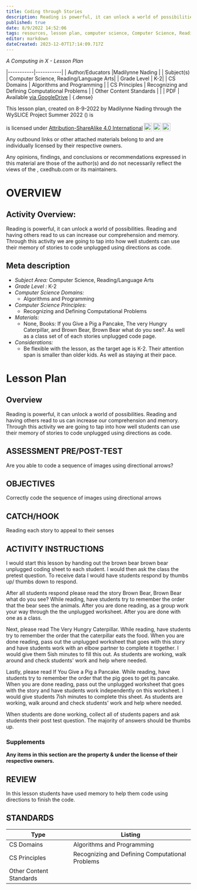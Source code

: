 ```yaml
---
title: Coding through Stories
description: Reading is powerful, it can unlock a world of possibilities. Reading and having others read to us can increase our comprehension and memory. Through this activity we are going to tap into how well students can use their memory of stories to code unplugged using directions as code.
published: true
date: 8/9/2022 14:52:06
tags: resources, lesson plan, computer science, Computer Science, Reading/Language Arts 
editor: markdown
dateCreated: 2023-12-07T17:14:09.717Z
---
```

*A Computing in X - Lesson Plan*

|-----------|-----------|
| Author/Educators |Madilynne Nading |
| Subject(s) | Computer Science, Reading/Language Arts|
| Grade Level | K-2|
| CS Domains | Algorithms and Programming |
| CS Principles | Recognizing and Defining Computational Problems |
| Other Content Standards |  | 
| PDF | Available [via GoogleDrive]() |
{.dense}






This lesson plan, created on 8-9-2022 by Madilynne Nading through the  WySLICE Project Summer 2022 () is  <p xmlns:cc="http://creativecommons.org/ns#" >  is licensed under <a href="http://creativecommons.org/licenses/by-sa/4.0/?ref=chooser-v1" target="_blank" rel="license noopener noreferrer" style="display:inline-block;">Attribution-ShareAlike 4.0 International<img style="height:22px!important;margin-left:3px;vertical-align:text-bottom;" src="https://mirrors.creativecommons.org/presskit/icons/cc.svg?ref=chooser-v1"><img style="height:22px!important;margin-left:3px;vertical-align:text-bottom;" src="https://mirrors.creativecommons.org/presskit/icons/by.svg?ref=chooser-v1"><img style="height:22px!important;margin-left:3px;vertical-align:text-bottom;" src="https://mirrors.creativecommons.org/presskit/icons/sa.svg?ref=chooser-v1"></a></p>


Any outbound links or other attached materials belong to and are individually licensed by their respective owners. 


Any opinions, findings, and conclusions or recommendations expressed in this material are those of the author(s) and do not necessarily reflect the views of the , cxedhub.com or its maintainers.


# OVERVIEW
## Activity Overview:  
Reading is powerful, it can unlock a world of possibilities. Reading and having others read to us can increase our comprehension and memory. Through this activity we are going to tap into how well students can use their memory of stories to code unplugged using directions as code.
## Meta description
+ *Subject Area:* Computer Science, Reading/Language Arts 
+ *Grade Level :* K-2 
+ *Computer Science Domains:*
   + Algorithms and Programming
+ *Computer Science Principles:*
   + Recognizing and Defining Computational Problems
+ *Materials:* 
   + None, Books: If you Give a Pig a Pancake, The very Hungry Caterpillar, and Brown Bear, Brown Bear what do you see?. As well as a class set of of each stories unplugged code page.
+ *Considerations:*
   + Be flexible with the lesson, as the target age is K-2. Their attention span is smaller than
older kids. As well as staying at their pace.


# Lesson Plan
## Overview
Reading is powerful, it can unlock a world of possibilities. Reading and having others read to us can increase our comprehension and memory. Through this activity we are going to tap into how well students can use their memory of stories to code unplugged using directions as code.
## ASSESSMENT PRE/POST-TEST
Are you able to code a sequence of images using directional arrows?
## OBJECTIVES
Correctly code the sequence of images using directional arrows


## CATCH/HOOK
Reading each story to appeal to their senses


## ACTIVITY INSTRUCTIONS
I would start this lesson by handing out the brown bear brown bear unplugged coding sheet to each student. I would then ask the class the pretest question. To receive data I would have students respond by thumbs up/ thumbs down to respond. 


After all students respond please read the story Brown Bear, Brown Bear what do you see? While reading, have students try to remember the order that the bear sees the animals. After you are done reading, as a group work your way through the the unplugged worksheet. After you are done with one as a class.


Next, please read The Very Hungry Caterpillar. While reading, have students try to remember the order that the caterpillar eats the food. When you are done reading, pass out the unplugged worksheet that goes with this story and have students work with an elbow partner to complete it together. I would give them 5ish minutes to fill this out. As students are working, walk around and check students' work and help where needed. 


Lastly, please read If You Give a Pig a Pancake. While reading, have students try to remember the order that the pig goes to get its pancake. When you are done reading, pass out the unplugged worksheet that goes with the story and have students work independently on this worksheet. I would give students 7ish minutes to complete this sheet. As students are working, walk around and check students' work and help where needed.


When students are done working, collect all of students papers and ask students their post test question. The majority of answers should be thumbs up.


### Supplements
**Any items in this section are the property & under the license of their respective owners.**






## REVIEW
In this lesson students have used memory to help them code using directions to finish the code.
## STANDARDS        
| Type | Listing | 
|-----------|-----------|
| CS Domains  | Algorithms and Programming|
| CS Principles   | Recognizing and Defining Computational Problems|
| Other Content Standards |   |
